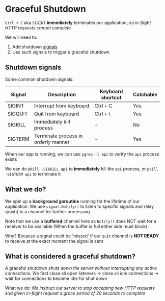 # Graceful Shutdown

`Ctrl + C` aka `SIGINT` **immediately** terminates our application, so _in-flight HTTP requests cannot complete_

We will need to:

1. Add shutdown [signals](<https://en.wikipedia.org/wiki/Signal_(IPC)#POSIX_signals>)
2. Use such signals to trigger a graceful shutdown

## Shutdown signals

Some common shutdown signals:

| Signal  | Description                           | Keyboard shortcut | Catchable |
| ------- | ------------------------------------- | ----------------- | --------- |
| SIGINT  | Interrupt from keyboard               | Ctrl + C          | Yes       |
| SIGQUIT | Quit from keyboard                    | Ctrl + \          | Yes       |
| SIGKILL | Immediately kill process              | -                 | No        |
| SIGTERM | Terminate process in _orderly_ manner | -                 | Yes       |

When our app is running, we can use `pgrep -l api` to verify the `api` process exists

We can do `pkill -SIGKILL api` to **immediately** kill the `api` process, or `pkill -SIGTERM api` to terminate it

## What we do?

We spin up a **background goroutine** running for the lifetime of our application. We use `signal.Notify()` to listen to specific signals and relay (push) to a channel for further processing

Note that we use a **buffered** channel here as `Notify()` does NOT wait for a receiver to be available (When the buffer is full either side must block)

Why? Because a signal could be 'missed' if our `quit` channel is **NOT READY** to receive at the exact moment the signal is sent

## What is considered a graceful shutdown?

A graceful shutdown _shuts down the server without interrupting any active connections_. We first close all open listeners -> close all idle connections -> wait for connections to become idle for shut down

What we do: We _instruct our server to stop accepting new HTTP requests_ and _given in-flight request a grace period of 20 seconds to complete_
